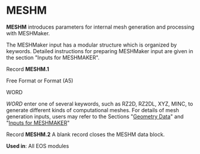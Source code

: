 # MESHM

**MESHM**            introduces parameters for internal mesh generation and processing with MESHMaker.

The MESHMaker input has a modular structure which is organized by keywords. Detailed instructions for preparing MESHMaker input are given in the section "Inputs for MESHMAKER".

Record **MESHM.1**

&#x20;                       Free Format or Format (A5)

&#x20;                       WORD

_WORD_                          enter one of several keywords, such as RZ2D, RZ2DL, XYZ, MINC, to generate different kinds of computational meshes. For details of mesh generation inputs, users may refer to the Sections "[Geometry Data](../geometry-data/)" and "[Inputs for MESHMAKER](../inputs-for-meshmaker/)"&#x20;

Record **MESHM.2**       A blank record closes the MESHM data block.

**Used in**: All EOS modules
